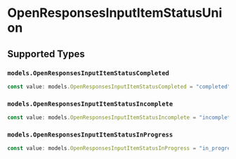 # OpenResponsesInputItemStatusUnion


## Supported Types

### `models.OpenResponsesInputItemStatusCompleted`

```typescript
const value: models.OpenResponsesInputItemStatusCompleted = "completed";
```

### `models.OpenResponsesInputItemStatusIncomplete`

```typescript
const value: models.OpenResponsesInputItemStatusIncomplete = "incomplete";
```

### `models.OpenResponsesInputItemStatusInProgress`

```typescript
const value: models.OpenResponsesInputItemStatusInProgress = "in_progress";
```

